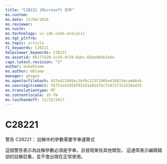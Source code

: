 ```yaml
---
title: "C28221 |Microsoft 文件"
ms.custom: 
ms.date: 11/04/2016
ms.reviewer: 
ms.suite: 
ms.technology: vs-ide-code-analysis
ms.tgt_pltfrm: 
ms.topic: article
f1_keywords: C28221
helpviewer_keywords: C28221
ms.assetid: 06277429-1c19-4729-8abc-69ae90eb1e4e
caps.latest.revision: "2"
author: mikeblome
ms.author: mblome
manager: ghogen
ms.openlocfilehash: 437ed21945ec1bf6c213f1005e416823ecaeb6eb
ms.sourcegitcommit: fb751e41929f031d1a9247bc7c8727312539ad35
ms.translationtype: MT
ms.contentlocale: zh-TW
ms.lasthandoff: 11/15/2017
---
```

# <a name="c28221"></a>C28221
警告 C28221： 註解中的參數需要字串運算式  
  
 這個警告表示為註解參數必須是字串，且發現某些其他類型。 這通常表示編碼錯誤的註解巨集，並不會出現在正常使用。